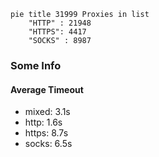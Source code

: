 
```mermaid
pie title 31999 Proxies in list
    "HTTP" : 21948
    "HTTPS": 4417
    "SOCKS" : 8987
```

### Some Info
#### Average Timeout

- mixed: 3.1s
- http: 1.6s
- https: 8.7s
- socks: 6.5s